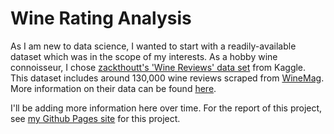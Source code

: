 # Wine Rating Analysis

As I am new to data science, I wanted to start with a readily-available dataset which was in the scope of my interests. As a hobby wine connoisseur, I chose [zackthoutt's 'Wine Reviews' data set](https://www.kaggle.com/zynicide/wine-reviews/kernels?sortBy=voteCount&group=everyone&pageSize=20&datasetId=1442) from Kaggle. This dataset includes around 130,000 wine reviews scraped from [WineMag](https://www.winemag.com/). More information on their data can be found [here](https://www.kaggle.com/zynicide/wine-reviews/home).

I'll be adding more information here over time. For the report of this project, see [my Github Pages site](https://www.spncrbck.github.io/wine-rating-analysis) for this project.

<!---
If you're reading this, the following is just taken from a README template from Github user PurpleBooth. The rest of the template is as follows:


## Goals

TBD

### Prerequisites

What things you need to install the software and how to install them

```
Give examples
```

### Installing

A step by step series of examples that tell you how to get a development env running

Say what the step will be

```
Give the example
```

And repeat

```
until finished
```

End with an example of getting some data out of the system or using it for a little demo

## Running the tests

Explain how to run the automated tests for this system

### Break down into end to end tests

Explain what these tests test and why

```
Give an example
```

### And coding style tests

Explain what these tests test and why

```
Give an example
```

## Deployment

Add additional notes about how to deploy this on a live system

## Built With

* [Dropwizard](http://www.dropwizard.io/1.0.2/docs/) - The web framework used
* [Maven](https://maven.apache.org/) - Dependency Management
* [ROME](https://rometools.github.io/rome/) - Used to generate RSS Feeds

## Contributing

Please read [CONTRIBUTING.md](https://gist.github.com/PurpleBooth/b24679402957c63ec426) for details on our code of conduct, and the process for submitting pull requests to us.

## Versioning

We use [SemVer](http://semver.org/) for versioning. For the versions available, see the [tags on this repository](https://github.com/your/project/tags).

## Authors

* **Billie Thompson** - *Initial work* - [PurpleBooth](https://github.com/PurpleBooth)

See also the list of [contributors](https://github.com/your/project/contributors) who participated in this project.

## License

This project is licensed under the MIT License - see the [LICENSE.md](LICENSE.md) file for details

## Acknowledgments

* Hat tip to anyone whose code was used
* Inspiration
* etc
-->